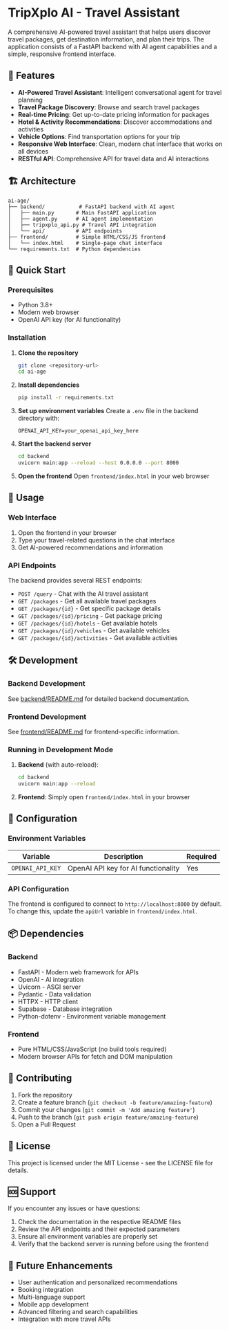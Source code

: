 # TripXplo AI - Travel Assistant

A comprehensive AI-powered travel assistant that helps users discover travel packages, get destination information, and plan their trips. The application consists of a FastAPI backend with AI agent capabilities and a simple, responsive frontend interface.

## 🌟 Features

- **AI-Powered Travel Assistant**: Intelligent conversational agent for travel planning
- **Travel Package Discovery**: Browse and search travel packages
- **Real-time Pricing**: Get up-to-date pricing information for packages
- **Hotel & Activity Recommendations**: Discover accommodations and activities
- **Vehicle Options**: Find transportation options for your trip
- **Responsive Web Interface**: Clean, modern chat interface that works on all devices
- **RESTful API**: Comprehensive API for travel data and AI interactions

## 🏗️ Architecture

```
ai-age/
├── backend/           # FastAPI backend with AI agent
│   ├── main.py       # Main FastAPI application
│   ├── agent.py      # AI agent implementation
│   ├── tripxplo_api.py # Travel API integration
│   └── api/          # API endpoints
├── frontend/         # Simple HTML/CSS/JS frontend
│   └── index.html    # Single-page chat interface
└── requirements.txt  # Python dependencies
```

## 🚀 Quick Start

### Prerequisites

- Python 3.8+
- Modern web browser
- OpenAI API key (for AI functionality)

### Installation

1. **Clone the repository**
   ```bash
   git clone <repository-url>
   cd ai-age
   ```

2. **Install dependencies**
   ```bash
   pip install -r requirements.txt
   ```

3. **Set up environment variables**
   Create a `.env` file in the backend directory with:
   ```
   OPENAI_API_KEY=your_openai_api_key_here
   ```

4. **Start the backend server**
   ```bash
   cd backend
   uvicorn main:app --reload --host 0.0.0.0 --port 8000
   ```

5. **Open the frontend**
   Open `frontend/index.html` in your web browser

## 📖 Usage

### Web Interface
1. Open the frontend in your browser
2. Type your travel-related questions in the chat interface
3. Get AI-powered recommendations and information

### API Endpoints

The backend provides several REST endpoints:

- `POST /query` - Chat with the AI travel assistant
- `GET /packages` - Get all available travel packages
- `GET /packages/{id}` - Get specific package details
- `GET /packages/{id}/pricing` - Get package pricing
- `GET /packages/{id}/hotels` - Get available hotels
- `GET /packages/{id}/vehicles` - Get available vehicles
- `GET /packages/{id}/activities` - Get available activities

## 🛠️ Development

### Backend Development
See [backend/README.md](backend/README.md) for detailed backend documentation.

### Frontend Development
See [frontend/README.md](frontend/README.md) for frontend-specific information.

### Running in Development Mode

1. **Backend** (with auto-reload):
   ```bash
   cd backend
   uvicorn main:app --reload
   ```

2. **Frontend**: Simply open `frontend/index.html` in your browser

## 🔧 Configuration

### Environment Variables

| Variable | Description | Required |
|----------|-------------|----------|
| `OPENAI_API_KEY` | OpenAI API key for AI functionality | Yes |

### API Configuration

The frontend is configured to connect to `http://localhost:8000` by default. To change this, update the `apiUrl` variable in `frontend/index.html`.

## 📦 Dependencies

### Backend
- FastAPI - Modern web framework for APIs
- OpenAI - AI integration
- Uvicorn - ASGI server
- Pydantic - Data validation
- HTTPX - HTTP client
- Supabase - Database integration
- Python-dotenv - Environment variable management

### Frontend
- Pure HTML/CSS/JavaScript (no build tools required)
- Modern browser APIs for fetch and DOM manipulation

## 🤝 Contributing

1. Fork the repository
2. Create a feature branch (`git checkout -b feature/amazing-feature`)
3. Commit your changes (`git commit -m 'Add amazing feature'`)
4. Push to the branch (`git push origin feature/amazing-feature`)
5. Open a Pull Request

## 📄 License

This project is licensed under the MIT License - see the LICENSE file for details.

## 🆘 Support

If you encounter any issues or have questions:

1. Check the documentation in the respective README files
2. Review the API endpoints and their expected parameters
3. Ensure all environment variables are properly set
4. Verify that the backend server is running before using the frontend

## 🔮 Future Enhancements

- User authentication and personalized recommendations
- Booking integration
- Multi-language support
- Mobile app development
- Advanced filtering and search capabilities
- Integration with more travel APIs